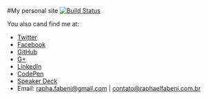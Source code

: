 #My personal site [![Build Status](https://travis-ci.org/raphaelfabeni/raphaelfabeni.github.io.svg?branch=master)](https://travis-ci.org/raphaelfabeni/raphaelfabeni.github.io)

You also cand find me at:
* [Twitter](https://twitter.com/raphaelfabeni)
* [Facebook](https://www.facebook.com/raphaelfabeni)
* [GitHub](https://github.com/raphaelfabeni)
* [G+](https://plus.google.com/u/0/+RaphaelFabeni/posts)
* [LinkedIn](http://www.linkedin.com/in/raphaelfabeni)
* [CodePen](http://codepen.io/raphaelfabeni/)
* [Speaker Deck](https://speakerdeck.com/raphaelfabeni)
* Email: rapha.fabeni@gmail.com | contato@raphaelfabeni.com.br
